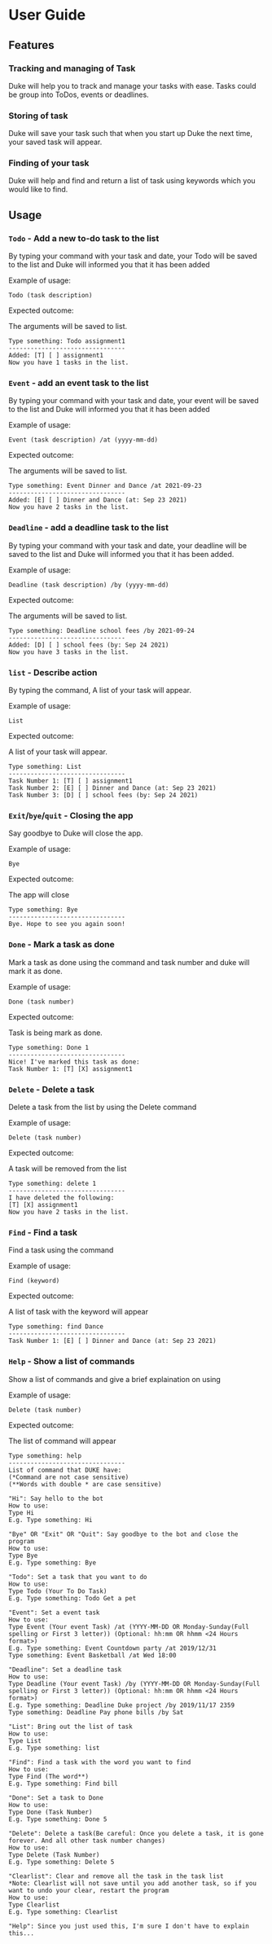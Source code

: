 # User Guide

## Features 

### Tracking and managing of Task

Duke will help you to track and manage your tasks with ease. Tasks could be group into ToDos, events or deadlines.

### Storing of task

Duke will save your task such that when you start up Duke the next time, your saved task will appear.

### Finding of your task

Duke will help and find and return a list of task using keywords which you would like to find.

## Usage

### `Todo` - Add a new to-do task to the list

By typing your command with your task and date, your Todo will be saved to the list and Duke will informed you that it has been added

Example of usage: 

`Todo (task description)`

Expected outcome:

The arguments will be saved to list.

```
Type something: Todo assignment1
--------------------------------
Added: [T] [ ] assignment1
Now you have 1 tasks in the list.
```

### `Event` - add an event task to the list

By typing your command with your task and date, your event will be saved to the list and Duke will informed you that it has been added

Example of usage: 

`Event (task description) /at (yyyy-mm-dd)`

Expected outcome:

The arguments will be saved to list.

```
Type something: Event Dinner and Dance /at 2021-09-23
--------------------------------
Added: [E] [ ] Dinner and Dance (at: Sep 23 2021)
Now you have 2 tasks in the list.
```

### `Deadline` - add a deadline task to the list

By typing your command with your task and date, your deadline will be saved to the list and Duke will informed you that it has been added.

Example of usage: 

`Deadline (task description) /by (yyyy-mm-dd)`

Expected outcome:

The arguments will be saved to list.

```
Type something: Deadline school fees /by 2021-09-24
--------------------------------
Added: [D] [ ] school fees (by: Sep 24 2021)
Now you have 3 tasks in the list.
```

### `list` - Describe action

By typing the command, A list of your task will appear.

Example of usage: 

`List`

Expected outcome:

A list of your task will appear.

```
Type something: List
--------------------------------
Task Number 1: [T] [ ] assignment1
Task Number 2: [E] [ ] Dinner and Dance (at: Sep 23 2021)
Task Number 3: [D] [ ] school fees (by: Sep 24 2021)
```

### `Exit`/`bye`/`quit` - Closing the app

Say goodbye to Duke will close the app.

Example of usage: 

`Bye`

Expected outcome:

The app will close

```
Type something: Bye
--------------------------------
Bye. Hope to see you again soon!
```

### `Done` - Mark a task as done

Mark a task as done using the command and task number and duke will mark it as done.

Example of usage: 

`Done (task number)`

Expected outcome:

Task is being mark as done.

```
Type something: Done 1
--------------------------------
Nice! I've marked this task as done: 
Task Number 1: [T] [X] assignment1
```

### `Delete` - Delete a task

Delete a task from the list by using the Delete command

Example of usage: 

`Delete (task number)`

Expected outcome:

A task will be removed from the list

```
Type something: delete 1
--------------------------------
I have deleted the following: 
[T] [X] assignment1
Now you have 2 tasks in the list.
```

### `Find` - Find a task

Find a task using the command

Example of usage: 

`Find (keyword)`

Expected outcome:

A list of task with the keyword will appear

```
Type something: find Dance
--------------------------------
Task Number 1: [E] [ ] Dinner and Dance (at: Sep 23 2021)
```


### `Help` - Show a list of commands

Show a list of commands and give a brief explaination on using

Example of usage: 

`Delete (task number)`

Expected outcome:

The list of command will appear

```
Type something: help
--------------------------------
List of command that DUKE have: 
(*Command are not case sensitive)
(**Words with double * are case sensitive)

"Hi": Say hello to the bot
How to use: 
Type Hi
E.g. Type something: Hi

"Bye" OR "Exit" OR "Quit": Say goodbye to the bot and close the program
How to use: 
Type Bye
E.g. Type something: Bye

"Todo": Set a task that you want to do
How to use: 
Type Todo (Your To Do Task)
E.g. Type something: Todo Get a pet

"Event": Set a event task
How to use: 
Type Event (Your event Task) /at (YYYY-MM-DD OR Monday-Sunday(Full spelling or First 3 letter)) (Optional: hh:mm OR hhmm <24 Hours format>) 
E.g. Type something: Event Countdown party /at 2019/12/31
Type something: Event Basketball /at Wed 18:00 

"Deadline": Set a deadline task
How to use: 
Type Deadline (Your event Task) /by (YYYY-MM-DD OR Monday-Sunday(Full spelling or First 3 letter)) (Optional: hh:mm OR hhmm <24 Hours format>)
E.g. Type something: Deadline Duke project /by 2019/11/17 2359 
Type something: Deadline Pay phone bills /by Sat

"List": Bring out the list of task
How to use: 
Type List
E.g. Type something: list

"Find": Find a task with the word you want to find
How to use: 
Type Find (The word**)
E.g. Type something: Find bill

"Done": Set a task to Done
How to use: 
Type Done (Task Number)
E.g. Type something: Done 5

"Delete": Delete a task(Be careful: Once you delete a task, it is gone forever. And all other task number changes) 
How to use: 
Type Delete (Task Number)
E.g. Type something: Delete 5

"Clearlist": Clear and remove all the task in the task list
*Note: Clearlist will not save until you add another task, so if you want to undo your clear, restart the program
How to use: 
Type Clearlist
E.g. Type something: Clearlist

"Help": Since you just used this, I'm sure I don't have to explain this...
```


